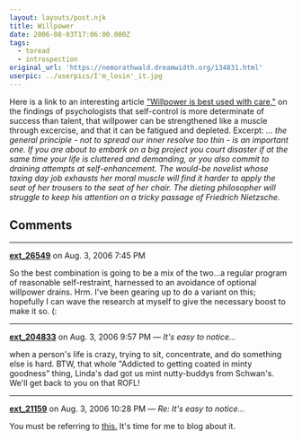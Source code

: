 ```yaml
---
layout: layouts/post.njk
title: Willpower
date: 2006-08-03T17:06:00.000Z
tags:
  - toread
  - introspection
original_url: 'https://nemorathwald.dreamwidth.org/134831.html'
userpic: ../userpics/I'm_losin'_it.jpg
---
```

Here is a link to an interesting article ["Willpower is best used with care,"](http://theaustralian.news.com.au/story/0,20867,19460829-12332,00.html) on the findings of psychologists that self-control is more determinate of success than talent, that willpower can be strengthened like a muscle through excercise, and that it can be fatigued and depleted. Excerpt: _... the general principle - not to spread our inner resolve too thin - is an important one. If you are about to embark on a big project you court disaster if at the same time your life is cluttered and demanding, or you also commit to draining attempts at self-enhancement. The would-be novelist whose taxing day job exhausts her moral muscle will find it harder to apply the seat of her trousers to the seat of her chair. The dieting philosopher will struggle to keep his attention on a tricky passage of Friedrich Nietzsche._

## Comments

---

**[ext_26549](https://www.dreamwidth.org/users/ext_26549)** on Aug. 3, 2006 7:45 PM

So the best combination is going to be a mix of the two...a regular program of reasonable self-restraint, harnessed to an avoidance of optional willpower drains. Hrm. I've been gearing up to do a variant on this; hopefully I can wave the research at myself to give the necessary boost to make it so. (:

---

**[ext_204833](https://www.dreamwidth.org/users/ext_204833)** on Aug. 3, 2006 9:57 PM — *It's easy to notice...*

when a person's life is crazy, trying to sit, concentrate, and do something else is hard. BTW, that whole "Addicted to getting coated in minty goodness" thing, Linda's dad got us mint nutty-buddys from Schwan's. We'll get back to you on that ROFL!

---

**[ext_21159](https://www.dreamwidth.org/users/ext_21159)** on Aug. 3, 2006 10:28 PM — *Re: It's easy to notice...*

You must be referring to [this.](http://www.nemorathwald.com/Music/Conversation.mp3) It's time for me to blog about it.
